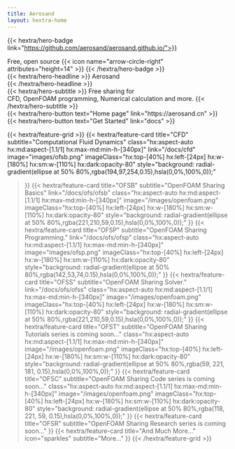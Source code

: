 ```yaml
---
title: Aerosand
layout: hextra-home
---
```



{{< hextra/hero-badge link="https://github.com/aerosand/aerosand.github.io/">}}
  <div class="hx:w-2 hx:h-2 hx:rounded-full hx:bg-primary-400"></div>
  <span>Free, open source</span>
  {{< icon name="arrow-circle-right" attributes="height=14" >}}
{{< /hextra/hero-badge >}}


<div class="hx:mt-6 hx:mb-6">
{{< hextra/hero-headline >}}
  Aerosand&nbsp;<br class="hx:sm:block hx:hidden" />   
{{< /hextra/hero-headline >}}
</div>

<div class="hx:mb-12">
{{< hextra/hero-subtitle >}}
  Free sharing for &nbsp;<br class="hx:sm:block hx:hidden" />CFD, OpenFOAM programming, Numerical calculation and more.
{{< /hextra/hero-subtitle >}}
</div>

<div class="hx:mb-6">
{{< hextra/hero-button text="Home page" link="https://aerosand.cn" >}}
{{< hextra/hero-button text="Get Started" link="docs" >}}
</div>

<div class="hx:mt-6"></div>


{{< hextra/feature-grid >}}
  {{< hextra/feature-card
     title="CFD"
     subtitle="Computational Fluid Dynamics"
     class="hx:aspect-auto hx:md:aspect-[1.1/1] hx:max-md:min-h-[340px]"
     link="/docs/cfd"
     image="images/ofsb.png"
     imageClass="hx:top-[40%] hx:left-[24px] hx:w-[180%] hx:sm:w-[110%] hx:dark:opacity-80"
     style="background: radial-gradient(ellipse at 50% 80%,rgba(194,97,254,0.15),hsla(0,0%,100%,0));" 
  >}}
  {{< hextra/feature-card
    title="OFSB"
    subtitle="OpenFOAM Sharing Basics"
    link="/docs/ofs/ofsb"
    class="hx:aspect-auto hx:md:aspect-[1.1/1] hx:max-md:min-h-[340px]"
    image="/images/openfoam.png"
    imageClass="hx:top-[40%] hx:left-[24px] hx:w-[180%] hx:sm:w-[110%] hx:dark:opacity-80"
    style="background: radial-gradient(ellipse at 50% 80%,rgba(221,210,59,0.15),hsla(0,0%,100%,0));"
  >}}
  {{< hextra/feature-card
    title="OFSP"
    subtitle="OpenFOAM Sharing Programming."
    link="/docs/ofs/ofsp"
    class="hx:aspect-auto hx:md:aspect-[1.1/1] hx:max-md:min-h-[340px]"
    image="images/ofsp.png"
    imageClass="hx:top-[40%] hx:left-[24px] hx:w-[180%] hx:sm:w-[110%] hx:dark:opacity-80"
    style="background: radial-gradient(ellipse at 50% 80%,rgba(142,53,74,0.15),hsla(0,0%,100%,0));"
  >}}
  {{< hextra/feature-card
    title="OFSS"
    subtitle="OpenFOAM Sharing Solver."
    link="/docs/ofs/ofss"
    class="hx:aspect-auto hx:md:aspect-[1.1/1] hx:max-md:min-h-[340px]"
    image="/images/openfoam.png"
    imageClass="hx:top-[40%] hx:left-[24px] hx:w-[180%] hx:sm:w-[110%] hx:dark:opacity-80"
    style="background: radial-gradient(ellipse at 50% 80%,rgba(221,210,59,0.15),hsla(0,0%,100%,0));"
  >}}
  {{< hextra/feature-card
    title="OFST"
    subtitle="OpenFOAM Sharing Tutorials series is coming soon..."
    class="hx:aspect-auto hx:md:aspect-[1.1/1] hx:max-md:min-h-[340px]"
    image="/images/openfoam.png"
    imageClass="hx:top-[40%] hx:left-[24px] hx:w-[180%] hx:sm:w-[110%] hx:dark:opacity-80"
    style="background: radial-gradient(ellipse at 50% 80%,rgba(59, 221, 181, 0.15),hsla(0,0%,100%,0));"
  >}}
  {{< hextra/feature-card
    title="OFSC"
    subtitle="OpenFOAM Sharing Code series is coming soon..."
    class="hx:aspect-auto hx:md:aspect-[1.1/1] hx:max-md:min-h-[340px]"
    image="/images/openfoam.png"
    imageClass="hx:top-[40%] hx:left-[24px] hx:w-[180%] hx:sm:w-[110%] hx:dark:opacity-80"
    style="background: radial-gradient(ellipse at 50% 80%,rgba(118, 221, 59, 0.15),hsla(0,0%,100%,0));"
  >}}
  {{< hextra/feature-card
    title="OFSR"
    subtitle="OpenFOAM Sharing Research series is coming soon..."
  >}}
  {{< hextra/feature-card
    title="And Much More..."
    icon="sparkles"
    subtitle="More..."
  >}}
{{< /hextra/feature-grid >}}

